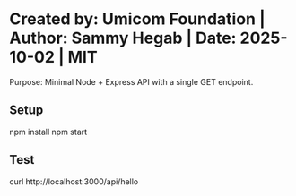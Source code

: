 # Created by: Umicom Foundation | Author: Sammy Hegab | Date: 2025-10-02 | MIT
Purpose: Minimal Node + Express API with a single GET endpoint.


## Setup
npm install
npm start

## Test
curl http://localhost:3000/api/hello

